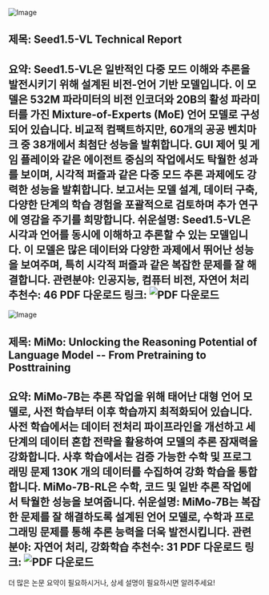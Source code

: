 ![Image](https://cdn-thumbnails.huggingface.co/social-thumbnails/papers/2505.07062.png)
## 제목: Seed1.5-VL Technical Report
**요약**: Seed1.5-VL은 일반적인 다중 모드 이해와 추론을 발전시키기 위해 설계된 비전-언어 기반 모델입니다. 이 모델은 532M 파라미터의 비전 인코더와 20B의 활성 파라미터를 가진 Mixture-of-Experts (MoE) 언어 모델로 구성되어 있습니다. 비교적 컴팩트하지만, 60개의 공공 벤치마크 중 38개에서 최첨단 성능을 발휘합니다. GUI 제어 및 게임 플레이와 같은 에이전트 중심의 작업에서도 탁월한 성과를 보이며, 시각적 퍼즐과 같은 다중 모드 추론 과제에도 강력한 성능을 발휘합니다. 보고서는 모델 설계, 데이터 구축, 다양한 단계의 학습 경험을 포괄적으로 검토하며 추가 연구에 영감을 주기를 희망합니다.
**쉬운설명**: Seed1.5-VL은 시각과 언어를 동시에 이해하고 추론할 수 있는 모델입니다. 이 모델은 많은 데이터와 다양한 과제에서 뛰어난 성능을 보여주며, 특히 시각적 퍼즐과 같은 복잡한 문제를 잘 해결합니다.
**관련분야**: 인공지능, 컴퓨터 비전, 자연어 처리
**추천수**: 46
**PDF 다운로드 링크**: ![PDF 다운로드](https://arxiv.org/pdf/2505.07062)
---

![Image](https://cdn-thumbnails.huggingface.co/social-thumbnails/papers/2505.07608.png)
## 제목: MiMo: Unlocking the Reasoning Potential of Language Model -- From Pretraining to Posttraining
**요약**: MiMo-7B는 추론 작업을 위해 태어난 대형 언어 모델로, 사전 학습부터 이후 학습까지 최적화되어 있습니다. 사전 학습에서는 데이터 전처리 파이프라인을 개선하고 세 단계의 데이터 혼합 전략을 활용하여 모델의 추론 잠재력을 강화합니다. 사후 학습에서는 검증 가능한 수학 및 프로그래밍 문제 130K 개의 데이터를 수집하여 강화 학습을 통합합니다. MiMo-7B-RL은 수학, 코드 및 일반 추론 작업에서 탁월한 성능을 보여줍니다.
**쉬운설명**: MiMo-7B는 복잡한 문제를 잘 해결하도록 설계된 언어 모델로, 수학과 프로그래밍 문제를 통해 추론 능력을 더욱 발전시킵니다.
**관련분야**: 자연어 처리, 강화학습
**추천수**: 31
**PDF 다운로드 링크**: ![PDF 다운로드](https://arxiv.org/pdf/2505.07608)
---

더 많은 논문 요약이 필요하시거나, 상세 설명이 필요하시면 알려주세요!